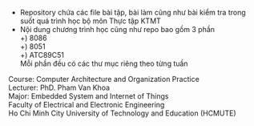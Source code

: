 - Repository chứa các file bài tập, bài làm cũng như bài kiểm tra trong suốt quá trình học bộ môn Thực tập KTMT
- Nội dung chương trình học cũng như repo bao gồm 3 phần <br/>
    +) 8086<br/>
    +) 8051<br/>
    +) ATC89C51<br/>
  Mỗi phần đều có các thư mục riêng theo từng tuần

Course: Computer Architecture and Organization Practice <br/>
Lecturer: PhD. Pham Van Khoa <br/>
Major: Embedded System and Internet of Things <br/>
Faculty of Electrical and Electronic Engineering<br/>
Ho Chi Minh City University of Technology and Education (HCMUTE)
